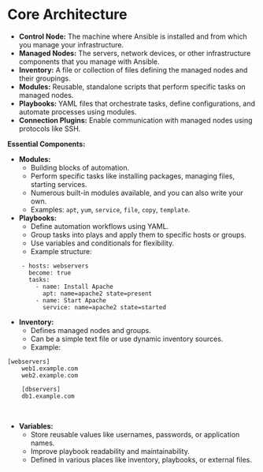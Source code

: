 # Core Architecture

* **Control Node:** The machine where Ansible is installed and from which you manage your infrastructure.  
* **Managed Nodes:** The servers, network devices, or other infrastructure components that you manage with Ansible.
* **Inventory:** A file or collection of files defining the managed nodes and their groupings.
* **Modules:** Reusable, standalone scripts that perform specific tasks on managed nodes.
* **Playbooks:** YAML files that orchestrate tasks, define configurations, and automate processes using modules.
* **Connection Plugins:** Enable communication with managed nodes using protocols like SSH.

**Essential Components:**

* **Modules:**
    * Building blocks of automation.
    * Perform specific tasks like installing packages, managing files, starting services.
    * Numerous built-in modules available, and you can also write your own. 
    * Examples: `apt`, `yum`, `service`, `file`, `copy`, `template`. 
* **Playbooks:**
    * Define automation workflows using YAML. 
    * Group tasks into plays and apply them to specific hosts or groups. 
    * Use variables and conditionals for flexibility.
    * Example structure:
    
```
    - hosts: webservers
      become: true
      tasks:
        - name: Install Apache
          apt: name=apache2 state=present
        - name: Start Apache
          service: name=apache2 state=started
```
* **Inventory:**
    * Defines managed nodes and groups.
    * Can be a simple text file or use dynamic inventory sources.
    * Example:
    
```
[webservers]
    web1.example.com
    web2.example.com

    [dbservers]
    db1.example.com
```
﻿
* **Variables:**
    * Store reusable values like usernames, passwords, or application names.
    * Improve playbook readability and maintainability. 
    * Defined in various places like inventory, playbooks, or external files.

